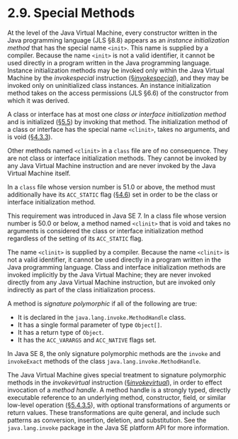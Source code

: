 # 2.9. Special Methods

At the level of the Java Virtual Machine, every constructor written in the Java programming language \(JLS §8.8\) appears as an _instance initialization method_ that has the special name `<init>`. This name is supplied by a compiler. Because the name `<init>` is not a valid identifier, it cannot be used directly in a program written in the Java programming language. Instance initialization methods may be invoked only within the Java Virtual Machine by the _invokespecial_ instruction \([§_invokespecial_](https://docs.oracle.com/javase/specs/jvms/se8/html/jvms-6.html#jvms-6.5.invokespecial)\), and they may be invoked only on uninitialized class instances. An instance initialization method takes on the access permissions \(JLS §6.6\) of the constructor from which it was derived.

A class or interface has at most one _class or interface initialization method_ and is initialized \([§5.5](https://docs.oracle.com/javase/specs/jvms/se8/html/jvms-5.html#jvms-5.5)\) by invoking that method. The initialization method of a class or interface has the special name `<clinit>`, takes no arguments, and is void \([§4.3.3](https://docs.oracle.com/javase/specs/jvms/se8/html/jvms-4.html#jvms-4.3.3)\).

Other methods named `<clinit>` in a `class` file are of no consequence. They are not class or interface initialization methods. They cannot be invoked by any Java Virtual Machine instruction and are never invoked by the Java Virtual Machine itself.

In a `class` file whose version number is 51.0 or above, the method must additionally have its `ACC_STATIC` flag \([§4.6](https://docs.oracle.com/javase/specs/jvms/se8/html/jvms-4.html#jvms-4.6)\) set in order to be the class or interface initialization method.

This requirement was introduced in Java SE 7. In a class file whose version number is 50.0 or below, a method named `<clinit>` that is void and takes no arguments is considered the class or interface initialization method regardless of the setting of its `ACC_STATIC` flag.

The name `<clinit>` is supplied by a compiler. Because the name `<clinit>` is not a valid identifier, it cannot be used directly in a program written in the Java programming language. Class and interface initialization methods are invoked implicitly by the Java Virtual Machine; they are never invoked directly from any Java Virtual Machine instruction, but are invoked only indirectly as part of the class initialization process.

A method is _signature polymorphic_ if all of the following are true:

* It is declared in the `java.lang.invoke.MethodHandle` class.
* It has a single formal parameter of type `Object[]`.
* It has a return type of `Object`.
* It has the `ACC_VARARGS` and `ACC_NATIVE` flags set.

In Java SE 8, the only signature polymorphic methods are the `invoke` and `invokeExact` methods of the class `java.lang.invoke.MethodHandle`.

The Java Virtual Machine gives special treatment to signature polymorphic methods in the _invokevirtual_ instruction \([§_invokevirtual_](https://docs.oracle.com/javase/specs/jvms/se8/html/jvms-6.html#jvms-6.5.invokevirtual)\), in order to effect invocation of a _method handle_. A method handle is a strongly typed, directly executable reference to an underlying method, constructor, field, or similar low-level operation \([§5.4.3.5](https://docs.oracle.com/javase/specs/jvms/se8/html/jvms-5.html#jvms-5.4.3.5)\), with optional transformations of arguments or return values. These transformations are quite general, and include such patterns as conversion, insertion, deletion, and substitution. See the `java.lang.invoke` package in the Java SE platform API for more information.

